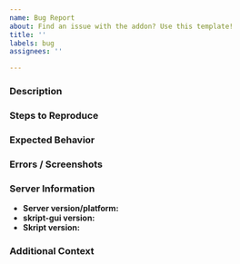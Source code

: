 ```yaml
---
name: Bug Report
about: Find an issue with the addon? Use this template!
title: ''
labels: bug
assignees: ''

---
```


<!--- Please follow this template for us to identify your issue --->

### Description
<!--- A description of the problem occuring --->

### Steps to Reproduce
<!--- Steps to reproduce the problem. If applicable, add a script or code snippet here --->

### Expected Behavior
<!--- A description of what you expected to happen --->

### Errors / Screenshots
<!--- If applicable, add errors and screenshots to help explain your problem --->

<!---
 Please post a full console error if applicable.
 You should send long errors using a permanent and reliable paste service like Gist.
--->

### Server Information
* **Server version/platform:**       <!-- /version -->
* **skript-gui version:**                <!-- /version skript-gui -->
* **Skript version:**                <!-- /version Skript -->

### Additional Context
<!--- Add any other context about the problem here --->
